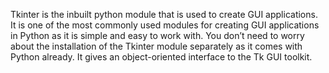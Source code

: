 Tkinter is the inbuilt python module that is used to create GUI applications. It is one of the most commonly used modules for creating GUI applications in Python as it is simple and easy to work with. You don’t need to worry about the installation of the Tkinter module separately as it comes with Python already. It gives an object-oriented interface to the Tk GUI toolkit.
